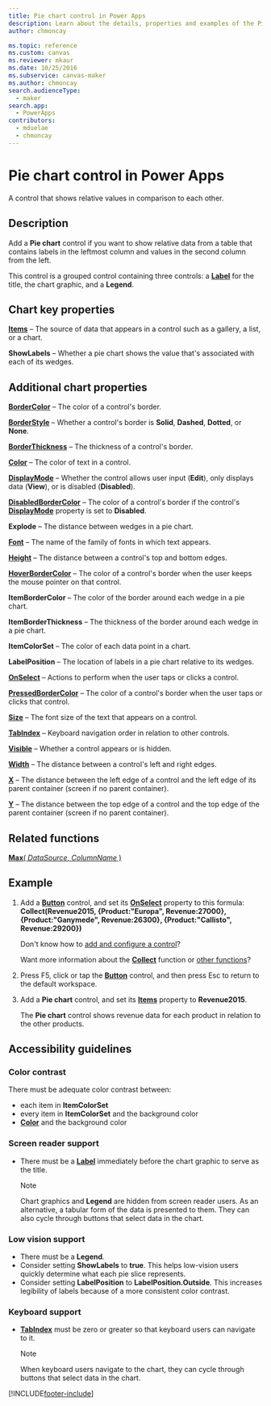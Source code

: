 ```yaml
---
title: Pie chart control in Power Apps
description: Learn about the details, properties and examples of the Pie chart control in Power Apps.
author: chmoncay

ms.topic: reference
ms.custom: canvas
ms.reviewer: mkaur
ms.date: 10/25/2016
ms.subservice: canvas-maker
ms.author: chmoncay
search.audienceType: 
  - maker
search.app: 
  - PowerApps
contributors:
  - mduelae
  - chmoncay
---
```

# Pie chart control in Power Apps
A control that shows relative values in comparison to each other.

## Description
Add a **Pie chart** control if you want to show relative data from a table that contains labels in the leftmost column and values in the second column from the left.

This control is a grouped control containing three controls: a **[Label](control-text-box.md)** for the title, the chart graphic, and a **Legend**.

## Chart key properties
**[Items](properties-core.md)** – The source of data that appears in a control such as a gallery, a list, or a chart.

**ShowLabels** – Whether a pie chart shows the value that's associated with each of its wedges.

## Additional chart properties
**[BorderColor](properties-color-border.md)** – The color of a control's border.

**[BorderStyle](properties-color-border.md)** – Whether a control's border is **Solid**, **Dashed**, **Dotted**, or **None**.

**[BorderThickness](properties-color-border.md)** – The thickness of a control's border.

**[Color](properties-color-border.md)** – The color of text in a control.

**[DisplayMode](properties-core.md)** – Whether the control allows user input (**Edit**), only displays data (**View**), or is disabled (**Disabled**).

**[DisabledBorderColor](properties-color-border.md)** – The color of a control's border if the control's **[DisplayMode](properties-core.md)** property is set to **Disabled**.

**Explode** – The distance between wedges in a pie chart.

**[Font](properties-text.md)** – The name of the family of fonts in which text appears.

**[Height](properties-size-location.md)** – The distance between a control's top and bottom edges.

**[HoverBorderColor](properties-color-border.md)** – The color of a control's border when the user keeps the mouse pointer on that control.

**ItemBorderColor** – The color of the border around each wedge in a pie chart.

**ItemBorderThickness** – The thickness of the border around each wedge in a pie chart.

**ItemColorSet** – The color of each data point in a chart.

**LabelPosition** – The location of labels in a pie chart relative to its wedges.

**[OnSelect](properties-core.md)** – Actions to perform when the user taps or clicks a control.

**[PressedBorderColor](properties-color-border.md)** – The color of a control's border when the user taps or clicks that control.

**[Size](properties-text.md)** – The font size of the text that appears on a control.

**[TabIndex](properties-accessibility.md)** – Keyboard navigation order in relation to other controls.

**[Visible](properties-core.md)** – Whether a control appears or is hidden.

**[Width](properties-size-location.md)** – The distance between a control's left and right edges.

**[X](properties-size-location.md)** – The distance between the left edge of a control and the left edge of its parent container (screen if no parent container).

**[Y](properties-size-location.md)** – The distance between the top edge of a control and the top edge of the parent container (screen if no parent container).

## Related functions
[**Max**( *DataSource*, *ColumnName* )](../functions/function-aggregates.md)

## Example
1. Add a **[Button](control-button.md)** control, and set its **[OnSelect](properties-core.md)** property to this formula:<br>
   **Collect(Revenue2015, {Product:"Europa", Revenue:27000}, {Product:"Ganymede", Revenue:26300}, {Product:"Callisto", Revenue:29200})**
   
    Don't know how to [add and configure a control](../add-configure-controls.md)?
   
    Want more information about the **[Collect](../functions/function-clear-collect-clearcollect.md)** function or [other functions](../formula-reference.md)?
2. Press F5, click or tap the **[Button](control-button.md)** control, and then press Esc to return to the default workspace.
3. Add a **Pie chart** control, and set its **[Items](properties-core.md)** property to **Revenue2015**.
   
    The **Pie chart** control shows revenue data for each product in relation to the other products.


## Accessibility guidelines
### Color contrast
There must be adequate color contrast between:
* each item in **ItemColorSet**
* every item in **ItemColorSet** and the background color
* **[Color](properties-color-border.md)** and the background color

### Screen reader support
* There must be a **[Label](control-text-box.md)** immediately before the chart graphic to serve as the title.

    > [!NOTE]
  > Chart graphics and **Legend** are hidden from screen reader users. As an alternative, a tabular form of the data is presented to them. They can also cycle through buttons that select data in the chart.

### Low vision support
* There must be a **Legend**.
* Consider setting **ShowLabels** to **true**. This helps low-vision users quickly determine what each pie slice represents.
* Consider setting **LabelPosition** to **LabelPosition.Outside**. This increases legibility of labels because of a more consistent color contrast.

### Keyboard support
* **[TabIndex](properties-accessibility.md)** must be zero or greater so that keyboard users can navigate to it.

    > [!NOTE]
  > When keyboard users navigate to the chart, they can cycle through buttons that select data in the chart.


[!INCLUDE[footer-include](../../../includes/footer-banner.md)]